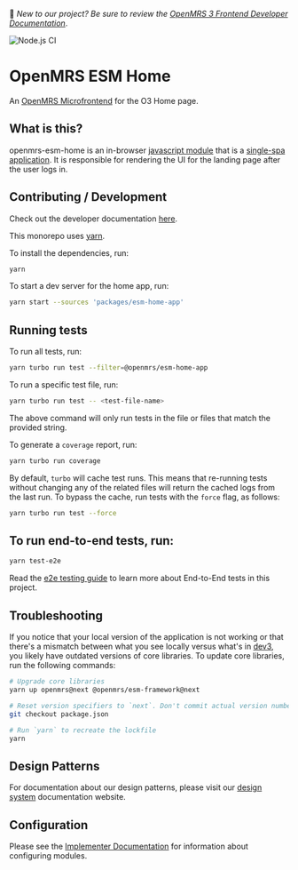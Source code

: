 :wave: *New to our project? Be sure to review the [OpenMRS 3 Frontend Developer Documentation](https://o3-docs.openmrs.org/docs/introduction)*.

![Node.js CI](https://github.com/openmrs/openmrs-esm-home/actions/workflows/node.js.yml/badge.svg)

# OpenMRS ESM Home

An [OpenMRS Microfrontend](https://openmrs.atlassian.net/wiki/spaces/projects/pages/26936899/OpenMRS+3.0+A+Frontend+Framework+that+enables+collaboration+and+better+User+Experience) for the O3 Home page.

## What is this?

openmrs-esm-home is an in-browser [javascript module](https://github.com/openmrs/openmrs-rfc-frontend/blob/master/text/0002-modules.md) 
that is a [single-spa application](https://single-spa.js.org/docs/building-applications.html). It is responsible for rendering the UI for the landing page after the user logs in.

## Contributing / Development

Check out the developer documentation [here](https://o3-docs.openmrs.org/docs/frontend-modules/development).

This monorepo uses [yarn](https://yarnpkg.com/).

To install the dependencies, run:

```bash
yarn
```

To start a dev server for the home app, run:

```bash
yarn start --sources 'packages/esm-home-app'
```

## Running tests

To run all tests, run:

```bash
yarn turbo run test --filter=@openmrs/esm-home-app
```

To run a specific test file, run:

```bash
yarn turbo run test -- <test-file-name>
```

The above command will only run tests in the file or files that match the provided string.

To generate a `coverage` report, run:

```bash
yarn turbo run coverage
```

By default, `turbo` will cache test runs. This means that re-running tests without changing any of the related files will return the cached logs from the last run. To bypass the cache, run tests with the `force` flag, as follows:

```bash
yarn turbo run test --force
```

## To run end-to-end tests, run:

```bash
yarn test-e2e
```

Read the [e2e testing guide](https://openmrs.atlassian.net/wiki/spaces/docs/pages/150962731/Testing+Frontend+Modules+O3) to learn more about End-to-End tests in this project.

## Troubleshooting

If you notice that your local version of the application is not working or that there's a mismatch between what you see locally versus what's in [dev3](https://dev3.openmrs.org/openmrs/spa), you likely have outdated versions of core libraries. To update core libraries, run the following commands:

```bash
# Upgrade core libraries
yarn up openmrs@next @openmrs/esm-framework@next

# Reset version specifiers to `next`. Don't commit actual version numbers.
git checkout package.json

# Run `yarn` to recreate the lockfile
yarn
```

## Design Patterns

For documentation about our design patterns, please visit our [design system](https://om.rs/o3ui) documentation website.

## Configuration

Please see the [Implementer Documentation](https://wiki.openmrs.org/pages/viewpage.action?pageId=224527013) for information about configuring modules.
